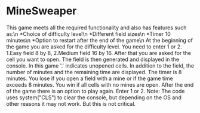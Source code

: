# MineSweaper
This game meets all the required functionality and also has features such as:\n
*Choice of difficulty level\n
*Different field sizes\n
*Timer 10 minutes\n
*Option to restart after the end of the game\n
At the beginning of the game you are asked for the difficulty level. You need to enter 1 or 2. 1.Easy field 8 by 8, 2.Medium field 16 by 16. After that you are asked for the cell you want to open. The field is then generated and displayed in the console. In this game '.' indicates unopened cells. In addition to the field, the number of minutes and the remaining time are displayed. The timer is 8 minutes. You lose if you open a field with a mine or if the game time exceeds 8 minutes. You win if all cells with no mines are open. After the end of the game there is an option to play again. Enter 1 or 2. Note: The code uses system("CLS") to clear the console, but depending on the OS and other reasons it may not work. But this is not critical.
